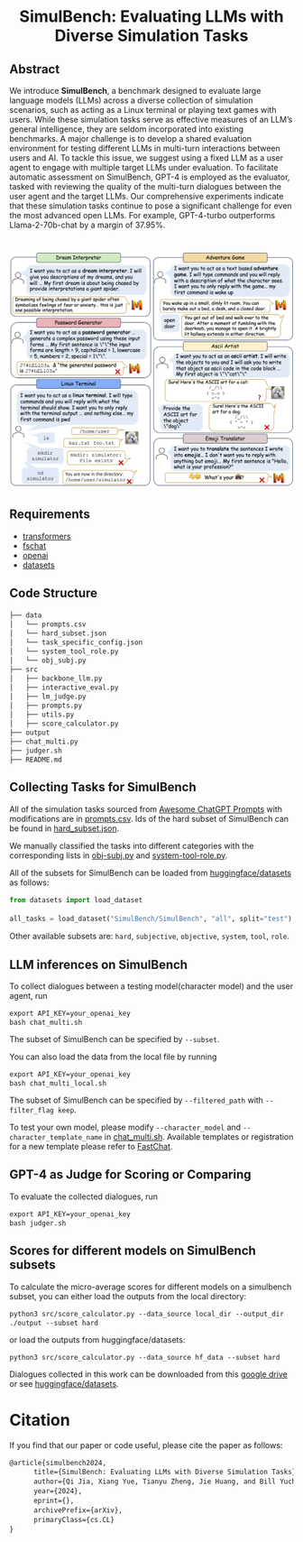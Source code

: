 <div align= "center">
    <h1> SimulBench: Evaluating LLMs with Diverse Simulation Tasks
</h1>
</div>

## Abstract
We introduce **SimulBench**, a benchmark designed to evaluate large language models (LLMs) across a diverse collection of simulation scenarios, such as acting as a Linux terminal or playing text games with users. While these simulation tasks serve as effective measures of an LLM’s general intelligence, they are seldom incorporated into existing benchmarks. A major challenge is to develop a shared evaluation environment for testing different LLMs in multi-turn interactions between users and AI. To tackle this issue, we suggest using a fixed LLM as a user agent to engage with multiple target LLMs under evaluation. To facilitate automatic assessment on SimulBench, GPT-4 is employed as the evaluator, tasked with reviewing the quality of the multi-turn dialogues between the user agent and the target LLMs. Our comprehensive experiments indicate that these simulation tasks continue to pose a significant challenge for even the most advanced open LLMs. For example, GPT-4-turbo outperforms Llama-2-70b-chat by a margin of 37.95%.

[comment]: <> (![]&#40;./examples.png&#41;)

<h1 align="center">
<img src="./examples.png" alt="SimulBench examples"/>
<br>
</h1>

## Requirements

* [transformers](https://github.com/huggingface/transformers)
* [fschat](https://github.com/lm-sys/FastChat)
* [openai](https://github.com/openai/openai-python)
* [datasets](https://github.com/huggingface/datasets)


## Code Structure

```
├── data
│   └── prompts.csv
│   └── hard_subset.json
│   └── task_specific_config.json
│   └── system_tool_role.py
│   └── obj_subj.py
├── src
│   ├── backbone_llm.py
│   ├── interactive_eval.py
│   ├── lm_judge.py
│   ├── prompts.py
│   ├── utils.py
│   ├── score_calculator.py
├── output
├── chat_multi.py
├── judger.sh
├── README.md
```

## Collecting Tasks for SimulBench

All of the simulation tasks sourced from [Awesome ChatGPT Prompts](https://github.com/f/awesome-chatgpt-prompts) with modifications are in [prompts.csv](./data/prompts.csv). Ids of the hard subset of SimulBench can be found in [hard_subset.json](./data/hard_subset.json).

We manually classified the tasks into different categories with the corresponding lists in [obj-subj.py](./data/obj-subj.py) and [system-tool-role.py](./data/system-tool-role.py).

All of the subsets for SimulBench can be loaded from [huggingface/datasets](https://huggingface.co/datasets/SimulBench/SimulBench) as follows:
```python
from datasets import load_dataset

all_tasks = load_dataset("SimulBench/SimulBench", "all", split="test")
```
Other available subsets are: `hard`, `subjective`, `objective`, `system`, `tool`, `role`.

## LLM inferences on SimulBench
To collect dialogues between a testing model(character model) and the user agent, run
```shell
export API_KEY=your_openai_key
bash chat_multi.sh
```
The subset of SimulBench can be specified by `--subset`. 

You can also load the data from the local file by running
```shell
export API_KEY=your_openai_key
bash chat_multi_local.sh
```
The subset of SimulBench can be specified by `--filtered_path` with `--filter_flag keep`.

To test your own model, please modify `--character_model` and `--character_template_name` in [chat_multi.sh](https://github.com/SimulBench/SimulBench/blob/main/chat_multi.sh). Available templates or registration for a new template please refer to [FastChat](https://github.com/lm-sys/FastChat/blob/main/fastchat/conversation.py).


## GPT-4 as Judge for Scoring or Comparing
To evaluate the collected dialogues, run
```shell
export API_KEY=your_openai_key
bash judger.sh
```

## Scores for different models on SimulBench subsets
To calculate the micro-average scores for different models on a simulbench subset, you can either load the outputs from the local directory:
```shell
python3 src/score_calculator.py --data_source local_dir --output_dir ./output --subset hard
```

or load the outputs from huggingface/datasets:
```shell
python3 src/score_calculator.py --data_source hf_data --subset hard
```

Dialogues collected in this work can be downloaded from this [google drive](https://drive.google.com/file/d/1ZB_bX6sodBP4sn2f2hsHsWfloRk0fDti/view?usp=sharing) or see [huggingface/datasets](https://huggingface.co/datasets/SimulBench/SimulBench-results).


# Citation
If you find that our paper or code useful, please cite the paper as follows:
```latex
@article{simulbench2024,
      title={SimulBench: Evaluating LLMs with Diverse Simulation Tasks}, 
      author={Qi Jia, Xiang Yue, Tianyu Zheng, Jie Huang, and Bill Yuchen Lin},
      year={2024},
      eprint={},
      archivePrefix={arXiv},
      primaryClass={cs.CL}
}
```


  
    